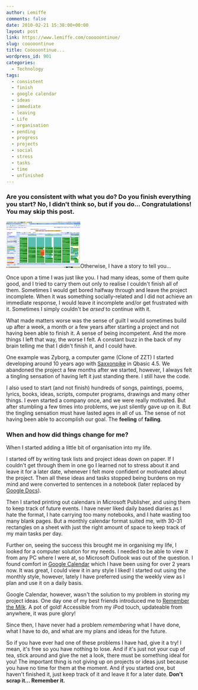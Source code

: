 ```yaml
---
author: Lemiffe
comments: false
date: 2010-02-21 15:38:00+00:00
layout: post
link: https://www.lemiffe.com/cooooontinue/
slug: cooooontinue
title: Cooooontinue...
wordpress_id: 901
categories:
  - Technology
tags:
  - consistent
  - finish
  - google calendar
  - ideas
  - immediate
  - leaving
  - Life
  - organisation
  - pending
  - progress
  - projects
  - social
  - stress
  - tasks
  - time
  - unfinished
---
```


### Are you consistent with what you do? Do you finish everything you start? No, I didn't think so, but if you do... Congratulations! You may skip this post.

![](assets/media/Screenshot1.png)Otherwise, I have a story to tell you...

Once upon a time I was just like you. I had many ideas, some of them quite good, and I tried to carry them out only to realise I couldn't finish all of them. Sometimes I would get bored halfway through and leave the project incomplete. When it was something socially-related and I did not achieve an immediate response, I would leave it incomplete and/or get frustrated with it. Sometimes I simply couldn't be _arsed_ to continue with it.

What made matters worse was the sense of guilt I would sometimes build up after a week, a month or a few years after starting a project and not having been able to finish it. A sense of being incompetent. And the more things I left that way, the worse I felt. A constant buzz in the back of my brain telling me that I didn't finish it, and I could have.

One example was Zyborg, a computer game (Clone of ZZT) I started developing around 10 years ago with [Saxxonpike](http://www.youtube.com/saxxonpike) in Qbasic 4.5. We abandoned the project a few months after we started, however, I always felt a tingling sensation of having left it just standing there. I still have the code.

I also used to start (and not finish) hundreds of songs, paintings, poems, lyrics, books, ideas, scripts, computer programs, drawings and many other things. I even started a company once, and we were really motivated. But after stumbling a few times into problems, we just silently gave up on it. But the tingling sensation must have lasted ages in all of us. The sense of not having been able to accomplish our goal. The **feeling** of **failing**.

### When and how did things change for me?

When I started adding a little bit of organisation into my life.

I started off by writing task lists and project ideas down on paper. If I couldn't get through them in one go I learned not to stress about it and leave it for a later date, whenever I felt more confident or motivated about the project. Then all these ideas and tasks stopped being burdens on my mind and were converted to sentences in a notebook (later replaced by [Google Docs](http://docs.google.com)).

Then I started printing out calendars in Microsoft Publisher, and using them to keep track of future events. I have never liked daily based diaries as I hate the format, I hate carrying too many notebooks, and I hate wasting too many blank pages. But a monthly calendar format suited me, with 30-31 rectangles on a sheet with just the right amount of space to keep track of my main tasks per day.

Further on, seeing the success this brought me in organising my life, I looked for a computer solution for my needs. I needed to be able to view it from any PC where I were at, so Microsoft Outlook was out of the question. I found comfort in [Google Calendar](http://calendar.google.com) which I have been using for over 2 years now. It was great, I could view it in any style I liked! I started out using the monthly style, however, lately I have preferred using the weekly view as I plan and use it on a daily basis.

Google Calendar, however, wasn't the solution to my problem in storing my project ideas. One day one of my best friends introduced me to [Remember the Milk](http://rememberthemilk.com). A pot of gold! Accessible from my iPod touch, updateable from anywhere, it was pure glory!

Since then, I have never had a problem _remembering_ what I have done, what I have to do, and what are my plans and ideas for the future.

So if you have ever had one of these problems I have had, give it a try! I mean, it's free so you have nothing to lose. And if it's just not your cup of tea, stick around and give the net a look, there must be something ideal for you! The important thing is not giving up on projects or ideas just because you have no time for them at the moment. And if you started one, but haven't finished it, just keep track of it and leave it for a later date. **Don't scrap it... Remember it.**
